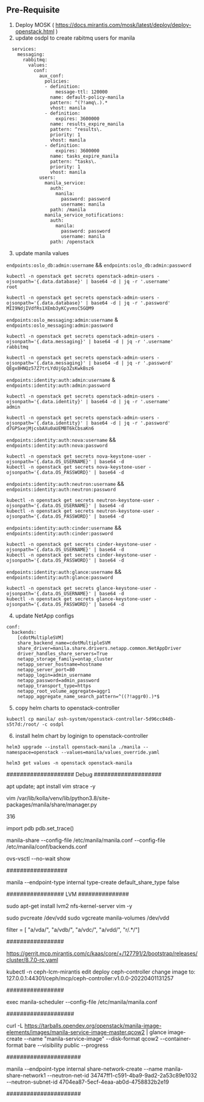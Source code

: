 ## Pre-Requisite 

1. Deploy MOSK ( https://docs.mirantis.com/mosk/latest/deploy/deploy-openstack.html )
2. update osdpl to create rabitmq users for manila 

```shell
  services:
    messaging:
      rabbitmq:
        values:
          conf:
            aux_conf:
              policies:
              - definition:
                  message-ttl: 120000
                name: default-policy-manila
                pattern: ^(?!amq\.).*
                vhost: manila
              - definition:
                  expires: 3600000
                name: results_expire_manila
                pattern: ^results\.
                priority: 1
                vhost: manila
              - definition:
                  expires: 3600000
                name: tasks_expire_manila
                pattern: ^tasks\.
                priority: 1
                vhost: manila
            users:
              manila_service:
                auth:
                  manila:
                    password: password
                    username: manila
                path: /manila
              manila_service_notifications:
                auth:
                  manila:
                    password: password
                    username: manila
                path: /openstack

```
3. update manila values 

`endpoints:oslo_db:admin:username`  && `endpoints:oslo_db:admin:password`

 ```shell
 kubectl -n openstack get secrets openstack-admin-users -ojsonpath='{.data.database}' | base64 -d | jq -r '.username'
 root

 kubectl -n openstack get secrets openstack-admin-users -ojsonpath='{.data.database}' | base64 -d | jq -r '.password'
 MII9NdjIVdfRs1XEmb3yKCyvmsC5GQM9
 ```

`endpoints:oslo_messaging:admin:username`  & `endpoints:oslo_messaging:admin:password`

 ```shell
 kubectl -n openstack get secrets openstack-admin-users -ojsonpath='{.data.messaging}' | base64 -d | jq -r '.username'
 rabbitmq

 kubectl -n openstack get secrets openstack-admin-users -ojsonpath='{.data.messaging}' | base64 -d | jq -r '.password'
 QEgx8HNQz57Z7trLYdUjGp3ZsKwkBsz6
 ```

`endpoints:identity:auth:admin:username`  & `endpoints:identity:auth:admin:password`

 ```shell
 kubectl -n openstack get secrets openstack-admin-users -ojsonpath='{.data.identity}' | base64 -d | jq -r '.username'
 admin

 kubectl -n openstack get secrets openstack-admin-users -ojsonpath='{.data.identity}' | base64 -d | jq -r '.password'
 d7GPSxejMjcsbAXu0aUEMBT6kCbsaKn6
 ```



`endpoints:identity:auth:nova:username` && `endpoints:identity:auth:nova:password` 

 ```shell
 kubectl -n openstack get secrets nova-keystone-user -ojsonpath='{.data.OS_USERNAME}' | base64 -d
 kubectl -n openstack get secrets nova-keystone-user -ojsonpath='{.data.OS_PASSWORD}' | base64 -d
 ```

`endpoints:identity:auth:neutron:username` && `endpoints:identity:auth:neutron:password` 

 ```shell
 kubectl -n openstack get secrets neutron-keystone-user -ojsonpath='{.data.OS_USERNAME}' | base64 -d
 kubectl -n openstack get secrets neutron-keystone-user -ojsonpath='{.data.OS_PASSWORD}' | base64 -d
 ```

`endpoints:identity:auth:cinder:username` && `endpoints:identity:auth:cinder:password` 

 ```shell
 kubectl -n openstack get secrets cinder-keystone-user -ojsonpath='{.data.OS_USERNAME}' | base64 -d
 kubectl -n openstack get secrets cinder-keystone-user -ojsonpath='{.data.OS_PASSWORD}' | base64 -d
 ```

`endpoints:identity:auth:glance:username` && `endpoints:identity:auth:glance:password` 

 ```shell
 kubectl -n openstack get secrets glance-keystone-user -ojsonpath='{.data.OS_USERNAME}' | base64 -d
 kubectl -n openstack get secrets glance-keystone-user -ojsonpath='{.data.OS_PASSWORD}' | base64 -d
 ```



4. update NetApp configs 

```shell
conf:
  backends:
    [cdotMultipleSVM]
    share_backend_name=cdotMultipleSVM
    share_driver=manila.share.drivers.netapp.common.NetAppDriver
    driver_handles_share_servers=True
    netapp_storage_family=ontap_cluster
    netapp_server_hostname=hostname
    netapp_server_port=80
    netapp_login=admin_username
    netapp_password=admin_password
    netapp_transport_type=https
    netapp_root_volume_aggregate=aggr1
    netapp_aggregate_name_search_pattern=^((?!aggr0).)*$

```

5. copy helm charts to openstack-controller

`kubectl cp manila/ osh-system/openstack-controller-5d96cc84db-s5t7d:/root/ -c osdpl`

6. install helm chart by loginign to openstack-controller

```shell
helm3 upgrade --install openstack-manila ./manila --namespace=openstack --values=manila/values_override.yaml

helm3 get values -n openstack openstack-manila
```




####################
Debug
####################

apt update; apt install vim strace -y

vim /var/lib/kolla/venv/lib/python3.8/site-packages/manila/share/manager.py

316

import pdb
pdb.set_trace()

manila-share --config-file /etc/manila/manila.conf --config-file /etc/manila/conf/backends.conf



ovs-vsctl --no-wait show


##################


manila --endpoint-type internal type-create default_share_type false



#################
LVM
###############

sudo apt-get install lvm2 nfs-kernel-server vim -y


sudo pvcreate /dev/vdd
sudo vgcreate manila-volumes /dev/vdd



filter = [ "a/vda/", "a/vdb/", "a/vdc/", "a/vdd/", "r/.*/"]




#################

https://gerrit.mcp.mirantis.com/c/kaas/core/+/127791/2/bootstrap/releases/cluster/8.7.0-rc.yaml

kubectl -n ceph-lcm-mirantis edit deploy ceph-controller
change image to: 127.0.0.1:44301/ceph/mcp/ceph-controller:v1.0.0-20220401131257

#################

exec manila-scheduler --config-file /etc/manila/manila.conf


####################

curl -L https://tarballs.opendev.org/openstack/manila-image-elements/images/manila-service-image-master.qcow2 | glance image-create --name "manila-service-image" --disk-format qcow2 --container-format bare --visibility public --progress


######################



manila --endpoint-type internal share-network-create --name manila-share-network1 --neutron-net-id 34747ff1-c591-4ba9-9ad2-2a53c89e1032 --neutron-subnet-id 4704ea87-5ecf-4eaa-ab0d-4758832b2e19



######################

